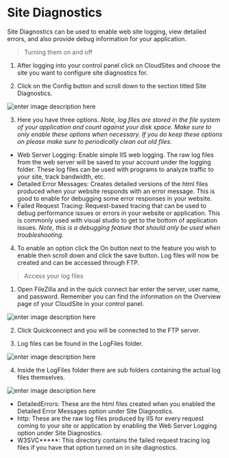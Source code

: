 Site Diagnostics
==================

Site Diagnostics can be used to enable web site logging, view detailed errors, and also provide debug information for your application. 

>Turning them on and off 

 1. After logging into your control panel click on CloudSites and choose the site you want to configure site diagnostics for. 
 
 2. Click on the Config button and scroll down to the section titled Site Diagnostics.
 
 ![enter image description here](http://i.imgur.com/GyGqcs8.png) 

 3. Here you have three options. *Note, log files are stored in the file system of your application and count against your disk space. Make sure to only enable these options when necessary. If you do keep these options on please make sure to periodically clean out old files.* 
 
 - Web Server Logging: Enable simple IIS web logging. The raw log files from the web server will be saved to your account under the logging folder. These log files can be used with programs to analyze traffic to your site, track bandwidth, etc. 
 - Detailed Error Messages: Creates detailed versions of the html files produced when your website responds with an error message. This is good to enable for debugging some error responses in your website. 
 - Failed Request Tracing: Request-based tracing that can be used to debug performance issues or errors in your website or application. This is commonly used with visual studio to get to the bottom of application issues. *Note, this is a debugging feature that should only be used when troubleshooting.* 
 
 4. To enable an option click the On button next to the feature you wish to enable then scroll down and click the save button. Log files will now be created and can be accessed through FTP. 


> Access your log files
 

 1. Open FileZilla and in the quick connect bar enter the server, user name, and password. Remember you can find the information on the Overview page of your CloudSite in your control panel.
 
 ![enter image description here](http://i.imgur.com/jpBnhEq.png)
 
 2. Click Quickconnect and you will be connected to the FTP server. 
 
 3. Log files can be found in the LogFiles folder. 
 
 ![enter image description here](http://i.imgur.com/uiBmccu.png)
 
 4.  Inside the LogFiles folder there are sub folders containing the actual log files themselves. 
 
 ![enter image description here](http://i.imgur.com/VSJrKxa.png)


 - DetailedErrors: These are the html files created when you enabled the Detailed Error Messages option under Site Diagnostics. 
 - http: These are the raw log files produced by IIS for every request coming to your site or application by enabling the Web Server Logging option under Site Diagnostics. 
 - W3SVC*****: This directory contains the failed request tracing log files if you have that option turned on in site diagnostics. 

 
